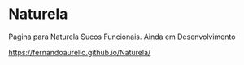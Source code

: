 # Naturela

Pagina para Naturela Sucos Funcionais.
Ainda em Desenvolvimento

https://fernandoaurelio.github.io/Naturela/
